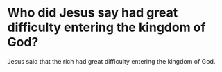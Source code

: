# Who did Jesus say had great difficulty entering the kingdom of God?

Jesus said that the rich had great difficulty entering the kingdom of God.
